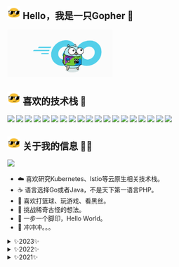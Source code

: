 ## <img src="./git/blob-sunglasses.gif" width=30px> Hello，我是一只Gopher 🦸

<img src="./git/gopher.gif" width="240px">

## <img src="./git/blob-sunglasses.gif" width=30px> 喜欢的技术栈 🎃

<p>
    <a href="https://github.com/golang/go"><img src="https://img.shields.io/badge/-Go-79D4FD?style=flat&logo=go&logoColor=white"></a>
    <a href="https://github.com/kubernetes/kubernetes"><img src="https://img.shields.io/badge/-Kubernetes-316CE6?style=flat&logo=Kubernetes&logoColor=white"></a>
    <a href="https://github.com/istio"><img src="https://img.shields.io/badge/-Istis-526BAA?style=flat&logo=Istio&logoColor=white"></a>
    <a href="https://github.com/docker"><img src="https://img.shields.io/badge/-Docker-46A2F1?style=flat&logo=docker&logoColor=white"></a>
    <a href="https://github.com/etcd-io/etcd"><img src="https://img.shields.io/badge/-etcd-316CE6?style=flat-square&logo=etcd&logoColor=white"></a>
    <a href="https://github.com/python"><img src="https://img.shields.io/badge/-Python-3776AB?style=flat-square&logo=python&logoColor=white"></a>
    <a href="https://github.com/kotlin"><img src="https://img.shields.io/badge/-Koltin-7E52FE?style=flat-square&logo=kotlin&logoColor=white"></a>
    <a href="https://github.com/spring-projects"><img src="https://img.shields.io/badge/-Spring-6DB33F?style=flat-square&logo=spring&logoColor=white"></a>
    <a href="https://github.com/spring-projects"><img src="https://img.shields.io/badge/-Spring Cloud-6DB33F?style=flat-square&logo=spring&logoColor=white"></a>
    <a href="https://github.com/topics/javascript"><img src="https://img.shields.io/badge/-JavaScript-F7DF1E?style=flat-square&logo=JavaScript&logoColor=white"></a>
    <a href="https://github.com/facebook/react"><img src="https://img.shields.io/badge/-React-65D3F7?style=flat&logo=react&logoColor=white"></a>
    <a href="https://github.com/vuejs/vue"><img src="https://img.shields.io/badge/-Vue-01BB7C?style=flat&logo=Vue.js&logoColor=white"></a>
    <a href="https://github.com/vitejs/vite"><img src="https://img.shields.io/badge/-Vite-7490FE?style=flat-square&logo=vite&logoColor=white"></a>
    <a href="https://github.com/microsoft/TypeScript"><img src="https://img.shields.io/badge/-TypeScript-3077C6?style=flat&logo=TypeScript&logoColor=white"></a>
    <a href="https://github.com/flutter/flutter"><img src="https://img.shields.io/badge/-Flutter-497EDE?style=flat&logo=flutter&logoColor=white"></a>
    <a href="https://github.com/webpack/webpack"><img src="https://img.shields.io/badge/-Webpack-559AC8?style=flat&logo=webpack&logoColor=white"></a>
    <a href="https://github.com/mysql"><img src="https://img.shields.io/badge/-MySQL-30688F?style=flat&logo=mysql&logoColor=white"></a>
    <a href="https://github.com/redis/redis"><img src="https://img.shields.io/badge/-Redis-D22D25?style=flat&logo=redis&logoColor=white"></a>
    <a href="https://github.com/ubuntu"><img src="https://img.shields.io/badge/-Ubuntu-DC4813?style=flat&logo=ubuntu&logoColor=white"></a>
</p>

## <img src="./git/blob-sunglasses.gif" width=30px> 关于我的信息 👨‍💻

<img src="https://github-readme-stats.vercel.app/api?username=chen-haotian&show_icons=true&theme=radical">

- ☁️ 喜欢研究Kubernetes、Istio等云原生相关技术栈。
- ☕️ 语言选择Go或者Java，不是天下第一语言PHP。
- 🏀 喜欢打篮球、玩游戏、看黑丝。
- 🤔 挑战稀奇古怪的想法。
- 👣 一步一个脚印，Hello World。
- 🔭 冲冲冲。。。

<details>
    <summary>✨2023✨
    </summary>
    bug少一点
</details>

<details>
    <summary>✨2022✨
    </summary>
    bug少一点
</details>

<details>
    <summary>✨2021✨
    </summary>
    bug少一点
</details>